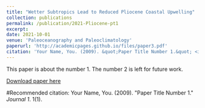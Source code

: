 ```yaml
---
title: "Wetter Subtropics Lead to Reduced Pliocene Coastal Upwelling"
collection: publications
permalink: /publication/2021-Pliocene-pt1
excerpt: 
date: 2021-10-01
venue: 'Paleoceanography and Paleoclimatology'
paperurl: 'http://academicpages.github.io/files/paper3.pdf'
citation: 'Your Name, You. (2009). &quot;Paper Title Number 1.&quot; <i>Journal 1</i>. 1(1).'
---
```

This paper is about the number 1. The number 2 is left for future work.

[Download paper here](http://academicpages.github.io/files/paper1.pdf)

#Recommended citation: Your Name, You. (2009). "Paper Title Number 1." <i>Journal 1</i>. 1(1).
